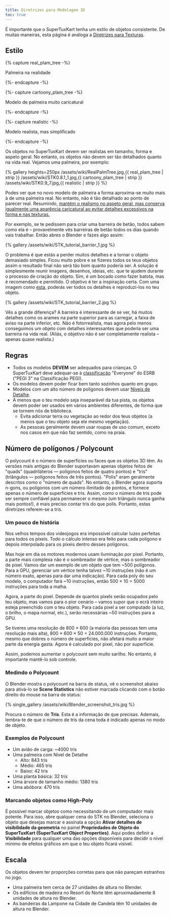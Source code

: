 ```yaml
---
title: Diretrizes para Modelagem 3D
toc: true
---
```

É importante que o SuperTuxKart tenha um estilo de objetos consistente. De muitas maneiras, esta página é análoga a [Diretrizes para Texturas](Texture_Guidelines).

## Estilo

{% capture real_plam_tree -%}

Palmeira na realidade

{%- endcapture -%}

{%- capture cartoony_plam_tree -%}

Modelo de palmeira muito caricatural

{%- endcapture -%}

{%- capture realistic -%}

Modelo realista, mas simplificado

{%- endcapture -%}

Os objetos no SuperTuxKart devem ser realistas em tamanho, forma e aspeto geral. No entanto, os objetos não devem ser tão detalhados quanto na vida real. Vejamos uma palmeira, por exemplo:

{% gallery heights=250px
/assets/wiki/RealPalmTree.jpg,{{ real_plam_tree | strip }}
/assets/wiki/STK0.8.1_1.jpg,{{ cartoony_plam_tree | strip }}
/assets/wiki/STK0.9_7.jpg,{{ realistic | strip }}
%}

Podes ver que no novo modelo de palmeira a forma aproxima-se muito mais à de uma palmeira real. No entanto, não é tão detalhado ao ponto de parecer real. Resumindo, <u>mantém o realismo no aspeto geral, mas conserva igualmente uma aparência caricatural ao evitar detalhes excessivos na forma e nas texturas.</u>

Por exemplo, se te pedissem para criar uma barreira de betão, todos sabem como ela é – provavelmente vês barreiras de betão todos os dias quando vais trabalhar. Então abres o Blender e fazes algo assim:

{% gallery
/assets/wiki/STK_tutorial_barrier_1.jpg
%}

O problema é que estás a perder muitos detalhes e a tornar o objeto demasiado simples. Ficou muito pobre e se fizeres todos os teus objetos assim o resultado final não será tão bom quanto poderia ser. A solução é simplesmente reunir imagens, desenhos, ideias, etc. que te ajudem durante o processo de criação do objeto. Sim, é um bocado como fazer batota, mas é recomendado e permitido. O objetivo é ter a inspiração certa. Com uma imagem como [esta](https://upload.wikimedia.org/wikipedia/commons/thumb/9/9e/BarreiraNewJersey.JPG/1280px-BarreiraNewJersey.JPG), poderás ver todos os detalhes e reproduzi-los no teu objeto.

{% gallery
/assets/wiki/STK_tutorial_barrier_2.jpg
%}

Vês a grande diferença? A barreira é interessante de se ver, há muitos detalhes como os arames na parte superior para as carregar, a faixa de aviso na parte inferior, etc. Não é fotorrealista, mas agora pelo menos conseguimos um objeto com detalhes interessantes que poderia ser uma barreira na vida real. (Aliás, o objetivo não é ser completamente realista – apenas quase realista.)

## Regras

* Todos os modelos **DEVEM** ser adequados para crianças. O SuperTuxKart deve adequar-se à [classificação](https://pt.wikipedia.org/wiki/Entertainment_Software_Rating_Board#Classificação) "Everyone" do ESRB ("PEGI 3" na Classificação PEGI).
* Os modelos devem poder ficar bem tanto sozinhos quanto em grupo.
* Modelos com um alto número de polígonos devem usar [Níveis de Detalhe](Level_of_Detail).
* A menos que o teu modelo seja inseparável da tua pista, os objetos devem poder ser usados ​​em vários ambientes diferentes, de forma que se tornem nós de biblioteca.
    * Evita adicionar terra ou vegetação ao redor dos teus objetos (a menos que o teu objeto seja ele mesmo vegetação).
    * As pessoas geralmente devem usar roupas de uso comum, exceto nos casos em que não faz sentido, como na praia.

## Número de polígonos / Polycount

O polycount é o número de superfícies ou faces que os objetos 3D têm. As versões mais antigas do Blender suportavam apenas objetos feitos de "quads" (quadriláteros — polígonos feitos de quatro pontos) e "tris" (triângulos — polígonos feitos de três pontos). "Polis" eram geralmente descritos como o "número de quads". No entanto, o Blender agora suporta n-gons, ou polígonos com um número ilimitado de pontos, e fornece apenas o número de superfícies e tris. Assim, como o número de tris pode ser sempre confiável para permanecer o mesmo (um triângulo nunca ganha mais pontos!), é mais preciso contar tris do que polis. Portanto, estas diretrizes referem-se a tris.

### Um pouco de história

Nos velhos tempos dos videojogos era impossível calcular luzes perfeitas para todos os píxeis. Todo o cálculo intenso era feito para cada polígono e depois interpolado para os píxeis dentro desses polígonos.

Mas hoje em dia os motores modernos usam iluminação por pixel. Portanto, a parte mais complexa não é o sombreador de vértice, mas o sombreador de pixel. Vamos dar um exemplo de um objeto que tem ~500 polígonos. Para a GPU, gerenciar um vértice tenha talvez ~10 instruções (não é um número exato, apenas para dar uma indicação). Para cada poly do seu modelo, o computador fará ~10 instruções, então 500 × 10 = 5000 instruções para toda a malha.

Agora, a parte do pixel. Depende de quantos pixels serão ocupados pelo teu objeto, mas vamos para o pior cenário – vamos supor que o ecrã inteiro esteja preenchido com o teu objeto. Para cada pixel a ser computado (a luz, o brilho, o mapa normal, etc.), serão necessárias ~50 instruções para a GPU.

Se tiveres uma resolução de 800 × 600 (a maioria das pessoas tem uma resolução mais alta), 800 × 600 × 50 = 24.000.000 instruções. Portanto, mesmo que dobres o número de superfícies, não afetará muito a maior parte da energia gasta. Agora é calculado por pixel, não por superfície.

Assim, podemos aumentar o polycount sem muito sarilho. No entanto, é importante mantê-lo sob controle.

### Medindo o Polycount

O Blender mostra o polycount na barra de status, vê o screenshot abaixo para ativá-lo se **Scene Statistics** não estiver marcada clicando com o botão direito do mouse na barra de status:

{% single_gallery
/assets/wiki/Blender_screenshot_tris.jpg
%}

Procura o número de **Tris**. Esta é a informação de que precisas. Ademais, lembra-te de que o número de tris da cena toda é indicado apenas no modo de objeto.

### Exemplos de Polycount

* Um avião de carga: ~4000 tris
* Uma palmeira com Nível de Detalhe
    * Alto: 843 tris
    * Médio: 465 tris
    * Baixo: 42 tris
* Uma planta básica: 32 tris
* Uma árvore de tamanho médio: 1380 tris
* Uma abóbora: 470 tris

### Marcando objetos como High-Poly

É possível marcar objetos como necessitando de um computador mais potente. Para isso, abre qualquer cena do STK no Blender, seleciona o objeto que desejas marcar e assinala a opção **Ativar detalhes de visibilidade da geometria** no painel **Propriedades de Objeto do SuperTuxKart (SuperTuxKart Object Properties)**. Aqui podes definir a **Visibilidade** para qualquer uma das opções disponíveis para decidir o nível mínimo de efeitos gráficos em que o teu objeto ficará visível.

## Escala

Os objetos devem ter proporções corretas para que não pareçam estranhos no jogo.

* Uma palmeira tem cerca de 27 unidades de altura no Blender.
* Os edifícios de madeira no Resort do Norte têm aproximadamente 8 unidades de altura no Blender.
* As bandeiras da Lampone na Cidade de Candela têm 10 unidades de altura no Blender.
